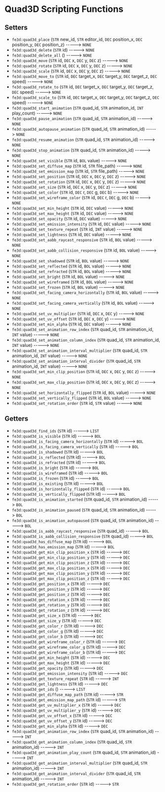 # Quad3D Scripting Functions

## Setters

- `fe3d:quad3d_place` (`STR` new_id, `STR` editor_id, `DEC` position_x, `DEC` position_y, `DEC` position_z) -----> `NONE`
- `fe3d:quad3d_delete` (`STR` id) -----> `NONE`
- `fe3d:quad3d_delete_all` () -----> `NONE`
- `fe3d:quad3d_move` (`STR` id, `DEC` x, `DEC` y, `DEC` z) -----> `NONE`
- `fe3d:quad3d_rotate` (`STR` id, `DEC` x, `DEC` y, `DEC` z) -----> `NONE`
- `fe3d:quad3d_scale` (`STR` id, `DEC` x, `DEC` y, `DEC` z) -----> `NONE`
- `fe3d:quad3d_move_to` (`STR` id, `DEC` target_x, `DEC` target_y, `DEC` target_z, `DEC` speed) -----> `NONE`
- `fe3d:quad3d_rotate_to` (`STR` id, `DEC` target_x, `DEC` target_y, `DEC` target_z, `DEC` speed) -----> `NONE`
- `fe3d:quad3d_scale_to` (`STR` id, `DEC` target_x, `DEC` target_y, `DEC` target_z, `DEC` speed) -----> `NONE`
- `fe3d:quad3d_start_animation` (`STR` quad_id, `STR` animation_id, `INT` play_count) -----> `NONE`
- `fe3d:quad3d_pause_animation` (`STR` quad_id, `STR` animation_id) -----> `NONE`
- `fe3d:quad3d_autopause_animation` (`STR` quad_id, `STR` animation_id) -----> `NONE`
- `fe3d:quad3d_resume_animation` (`STR` quad_id, `STR` animation_id) -----> `NONE`
- `fe3d:quad3d_stop_animation` (`STR` quad_id, `STR` animation_id) -----> `NONE`
- `fe3d:quad3d_set_visible` (`STR` id, `BOL` value) -----> `NONE`
- `fe3d:quad3d_set_diffuse_map` (`STR` id, `STR` file_path) -----> `NONE`
- `fe3d:quad3d_set_emission_map` (`STR` id, `STR` file_path) -----> `NONE`
- `fe3d:quad3d_set_position` (`STR` id, `DEC` x, `DEC` y, `DEC` z) -----> `NONE`
- `fe3d:quad3d_set_rotation` (`STR` id, `DEC` x, `DEC` y, `DEC` z) -----> `NONE`
- `fe3d:quad3d_set_size` (`STR` id, `DEC` x, `DEC` y, `DEC` z) -----> `NONE`
- `fe3d:quad3d_set_color` (`STR` id, `DEC` r, `DEC` g, `DEC` b) -----> `NONE`
- `fe3d:quad3d_set_wireframe_color` (`STR` id, `DEC` r, `DEC` g, `DEC` b) -----> `NONE`
- `fe3d:quad3d_set_min_height` (`STR` id, `DEC` value) -----> `NONE`
- `fe3d:quad3d_set_max_height` (`STR` id, `DEC` value) -----> `NONE`
- `fe3d:quad3d_set_opacity` (`STR` id, `DEC` value) -----> `NONE`
- `fe3d:quad3d_set_emission_intensity` (`STR` id, `DEC` value) -----> `NONE`
- `fe3d:quad3d_set_texture_repeat` (`STR` id, `INT` value) -----> `NONE`
- `fe3d:quad3d_set_lightness` (`STR` id, `DEC` value) -----> `NONE`
- `fe3d:quad3d_set_aabb_raycast_responsive` (`STR` id, `BOL` value) -----> `NONE`
- `fe3d:quad3d_set_aabb_collision_responsive` (`STR` id, `BOL` value) -----> `NONE`
- `fe3d:quad3d_set_shadowed` (`STR` id, `BOL` value) -----> `NONE`
- `fe3d:quad3d_set_reflected` (`STR` id, `BOL` value) -----> `NONE`
- `fe3d:quad3d_set_refracted` (`STR` id, `BOL` value) -----> `NONE`
- `fe3d:quad3d_set_bright` (`STR` id, `BOL` value) -----> `NONE`
- `fe3d:quad3d_set_wireframed` (`STR` id, `BOL` value) -----> `NONE`
- `fe3d:quad3d_set_frozen` (`STR` id, `BOL` value) -----> `NONE`
- `fe3d:quad3d_set_facing_camera_horizontally` (`STR` id, `BOL` value) -----> `NONE`
- `fe3d:quad3d_set_facing_camera_vertically` (`STR` id, `BOL` value) -----> `NONE`
- `fe3d:quad3d_set_uv_multiplier` (`STR` id, `DEC` x, `DEC` y) -----> `NONE`
- `fe3d:quad3d_set_uv_offset` (`STR` id, `DEC` x, `DEC` y) -----> `NONE`
- `fe3d:quad3d_set_min_alpha` (`STR` id, `DEC` value) -----> `NONE`
- `fe3d:quad3d_set_animation_row_index` (`STR` quad_id, `STR` animation_id, `INT` value) -----> `NONE`
- `fe3d:quad3d_set_animation_column_index` (`STR` quad_id, `STR` animation_id, `INT` value) -----> `NONE`
- `fe3d:quad3d_set_animation_interval_multiplier` (`STR` quad_id, `STR` animation_id, `INT` value) -----> `NONE`
- `fe3d:quad3d_set_animation_interval_divider` (`STR` quad_id, `STR` animation_id, `INT` value) -----> `NONE`
- `fe3d:quad3d_set_min_clip_position` (`STR` id, `DEC` x, `DEC` y, `DEC` z) -----> `NONE`
- `fe3d:quad3d_set_max_clip_position` (`STR` id, `DEC` x, `DEC` y, `DEC` z) -----> `NONE`
- `fe3d:quad3d_set_horizontally_flipped` (`STR` id, `BOL` value) -----> `NONE`
- `fe3d:quad3d_set_vertically_flipped` (`STR` id, `BOL` value) -----> `NONE`
- `fe3d:quad3d_set_rotation_order` (`STR` id, `STR` value) -----> `NONE`

## Getters

- `fe3d:quad3d_find_ids` (`STR` id) -----> `LIST`
- `fe3d:quad3d_is_visible` (`STR` id) -----> `BOL`
- `fe3d:quad3d_is_facing_camera_horizontally` (`STR` id) -----> `BOL`
- `fe3d:quad3d_is_facing_camera_vertically` (`STR` id) -----> `BOL`
- `fe3d:quad3d_is_shadowed` (`STR` id) -----> `BOL`
- `fe3d:quad3d_is_reflected` (`STR` id) -----> `BOL`
- `fe3d:quad3d_is_refracted` (`STR` id) -----> `BOL`
- `fe3d:quad3d_is_bright` (`STR` id) -----> `BOL`
- `fe3d:quad3d_is_wireframed` (`STR` id) -----> `BOL`
- `fe3d:quad3d_is_frozen` (`STR` id) -----> `BOL`
- `fe3d:quad3d_is_existing` (`STR` id) -----> `BOL`
- `fe3d:quad3d_is_horizontally_flipped` (`STR` id) -----> `BOL`
- `fe3d:quad3d_is_vertically_flipped` (`STR` id) -----> `BOL`
- `fe3d:quad3d_is_animation_started` (`STR` quad_id, `STR` animation_id) -----> `BOL`
- `fe3d:quad3d_is_animation_paused` (`STR` quad_id, `STR` animation_id) -----> `BOL`
- `fe3d:quad3d_is_animation_autopaused` (`STR` quad_id, `STR` animation_id) -----> `BOL`
- `fe3d:quad3d_is_aabb_raycast_responsive` (`STR` quad_id) -----> `BOL`
- `fe3d:quad3d_is_aabb_collision_responsive` (`STR` quad_id) -----> `BOL`
- `fe3d:quad3d_has_diffuse_map` (`STR` id) -----> `BOL`
- `fe3d:quad3d_has_emission_map` (`STR` id) -----> `BOL`
- `fe3d:quad3d_get_min_clip_position_x` (`STR` id) -----> `DEC`
- `fe3d:quad3d_get_min_clip_position_y` (`STR` id) -----> `DEC`
- `fe3d:quad3d_get_min_clip_position_z` (`STR` id) -----> `DEC`
- `fe3d:quad3d_get_max_clip_position_x` (`STR` id) -----> `DEC`
- `fe3d:quad3d_get_max_clip_position_y` (`STR` id) -----> `DEC`
- `fe3d:quad3d_get_max_clip_position_z` (`STR` id) -----> `DEC`
- `fe3d:quad3d_get_position_x` (`STR` id) -----> `DEC`
- `fe3d:quad3d_get_position_y` (`STR` id) -----> `DEC`
- `fe3d:quad3d_get_position_z` (`STR` id) -----> `DEC`
- `fe3d:quad3d_get_rotation_x` (`STR` id) -----> `DEC`
- `fe3d:quad3d_get_rotation_y` (`STR` id) -----> `DEC`
- `fe3d:quad3d_get_rotation_z` (`STR` id) -----> `DEC`
- `fe3d:quad3d_get_size_x` (`STR` id) -----> `DEC`
- `fe3d:quad3d_get_size_y` (`STR` id) -----> `DEC`
- `fe3d:quad3d_get_color_r` (`STR` id) -----> `DEC`
- `fe3d:quad3d_get_color_g` (`STR` id) -----> `DEC`
- `fe3d:quad3d_get_color_b` (`STR` id) -----> `DEC`
- `fe3d:quad3d_get_wireframe_color_r` (`STR` id) -----> `DEC`
- `fe3d:quad3d_get_wireframe_color_g` (`STR` id) -----> `DEC`
- `fe3d:quad3d_get_wireframe_color_b` (`STR` id) -----> `DEC`
- `fe3d:quad3d_get_min_height` (`STR` id) -----> `DEC`
- `fe3d:quad3d_get_max_height` (`STR` id) -----> `DEC`
- `fe3d:quad3d_get_opacity` (`STR` id) -----> `DEC`
- `fe3d:quad3d_get_emission_intensity` (`STR` id) -----> `DEC`
- `fe3d:quad3d_get_texture_repeat` (`STR` id) -----> `INT`
- `fe3d:quad3d_get_lightness` (`STR` id) -----> `DEC`
- `fe3d:quad3d_get_ids` () -----> `LIST`
- `fe3d:quad3d_get_diffuse_map_path` (`STR` id) -----> `STR`
- `fe3d:quad3d_get_emission_map_path` (`STR` id) -----> `STR`
- `fe3d:quad3d_get_uv_multiplier_x` (`STR` id) -----> `DEC`
- `fe3d:quad3d_get_uv_multiplier_y` (`STR` id) -----> `DEC`
- `fe3d:quad3d_get_uv_offset_x` (`STR` id) -----> `DEC`
- `fe3d:quad3d_get_uv_offset_y` (`STR` id) -----> `DEC`
- `fe3d:quad3d_get_min_alpha` (`STR` id) -----> `DEC`
- `fe3d:quad3d_get_animation_row_index` (`STR` quad_id, `STR` animation_id) -----> `INT`
- `fe3d:quad3d_get_animation_column_index` (`STR` quad_id, `STR` animation_id) -----> `INT`
- `fe3d:quad3d_get_animation_play_count` (`STR` quad_id, `STR` animation_id) -----> `INT`
- `fe3d:quad3d_get_animation_interval_multiplier` (`STR` quad_id, `STR` animation_id) -----> `INT`
- `fe3d:quad3d_get_animation_interval_divider` (`STR` quad_id, `STR` animation_id) -----> `INT`
- `fe3d:quad3d_get_rotation_order` (`STR` id) -----> `STR`

